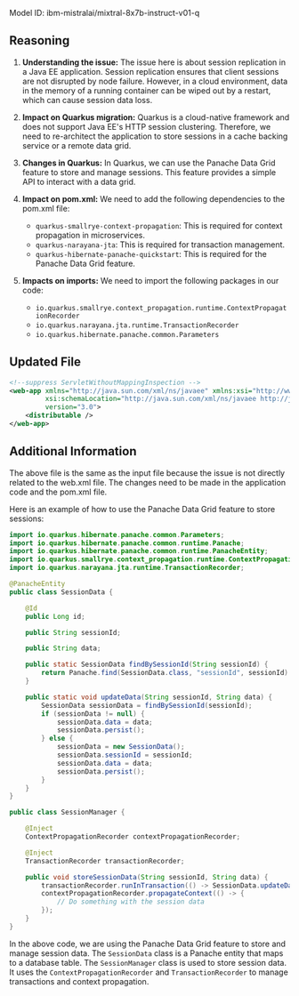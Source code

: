 Model ID: ibm-mistralai/mixtral-8x7b-instruct-v01-q

## Reasoning

1. **Understanding the issue:** The issue here is about session replication in a Java EE application. Session replication ensures that client sessions are not disrupted by node failure. However, in a cloud environment, data in the memory of a running container can be wiped out by a restart, which can cause session data loss.

2. **Impact on Quarkus migration:** Quarkus is a cloud-native framework and does not support Java EE's HTTP session clustering. Therefore, we need to re-architect the application to store sessions in a cache backing service or a remote data grid.

3. **Changes in Quarkus:** In Quarkus, we can use the Panache Data Grid feature to store and manage sessions. This feature provides a simple API to interact with a data grid.

4. **Impact on pom.xml:** We need to add the following dependencies to the pom.xml file:

   - `quarkus-smallrye-context-propagation`: This is required for context propagation in microservices.
   - `quarkus-narayana-jta`: This is required for transaction management.
   - `quarkus-hibernate-panache-quickstart`: This is required for the Panache Data Grid feature.

5. **Impacts on imports:** We need to import the following packages in our code:

   - `io.quarkus.smallrye.context_propagation.runtime.ContextPropagationRecorder`
   - `io.quarkus.narayana.jta.runtime.TransactionRecorder`
   - `io.quarkus.hibernate.panache.common.Parameters`

## Updated File

```xml
<!--suppress ServletWithoutMappingInspection -->
<web-app xmlns="http://java.sun.com/xml/ns/javaee" xmlns:xsi="http://www.w3.org/2001/XMLSchema-instance"
         xsi:schemaLocation="http://java.sun.com/xml/ns/javaee http://java.sun.com/xml/ns/javaee/web-app_3_0.xsd"
         version="3.0">
    <distributable />
</web-app>
```

## Additional Information

The above file is the same as the input file because the issue is not directly related to the web.xml file. The changes need to be made in the application code and the pom.xml file.

Here is an example of how to use the Panache Data Grid feature to store sessions:

```java
import io.quarkus.hibernate.panache.common.Parameters;
import io.quarkus.hibernate.panache.common.runtime.Panache;
import io.quarkus.hibernate.panache.common.runtime.PanacheEntity;
import io.quarkus.smallrye.context_propagation.runtime.ContextPropagationRecorder;
import io.quarkus.narayana.jta.runtime.TransactionRecorder;

@PanacheEntity
public class SessionData {

    @Id
    public Long id;

    public String sessionId;

    public String data;

    public static SessionData findBySessionId(String sessionId) {
        return Panache.find(SessionData.class, "sessionId", sessionId).firstResult();
    }

    public static void updateData(String sessionId, String data) {
        SessionData sessionData = findBySessionId(sessionId);
        if (sessionData != null) {
            sessionData.data = data;
            sessionData.persist();
        } else {
            sessionData = new SessionData();
            sessionData.sessionId = sessionId;
            sessionData.data = data;
            sessionData.persist();
        }
    }
}

public class SessionManager {

    @Inject
    ContextPropagationRecorder contextPropagationRecorder;

    @Inject
    TransactionRecorder transactionRecorder;

    public void storeSessionData(String sessionId, String data) {
        transactionRecorder.runInTransaction(() -> SessionData.updateData(sessionId, data));
        contextPropagationRecorder.propagateContext(() -> {
            // Do something with the session data
        });
    }
}
```

In the above code, we are using the Panache Data Grid feature to store and manage session data. The `SessionData` class is a Panache entity that maps to a database table. The `SessionManager` class is used to store session data. It uses the `ContextPropagationRecorder` and `TransactionRecorder` to manage transactions and context propagation.